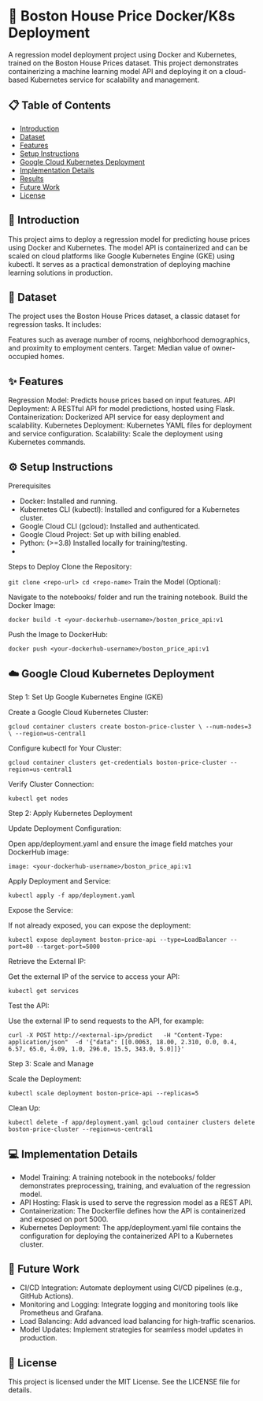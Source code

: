 # 🏡 Boston House Price Docker/K8s Deployment
A regression model deployment project using Docker and Kubernetes, trained on the Boston House Prices dataset. This project demonstrates containerizing a machine learning model API and deploying it on a cloud-based Kubernetes service for scalability and management.

## 📋 Table of Contents

- [Introduction](#introduction)
- [Dataset](#dataset)
- [Features](#features)
- [Setup Instructions](#setup-instructions)
- [Google Cloud Kubernetes Deployment](#google-cloud-kuberentes-deployment)
- [Implementation Details](#implementation-details)
- [Results](#results)
- [Future Work](#future-work)
- [License](#license)
  
## 📖 Introduction
This project aims to deploy a regression model for predicting house prices using Docker and Kubernetes. The model API is containerized and can be scaled on cloud platforms like Google Kubernetes Engine (GKE) using kubectl. It serves as a practical demonstration of deploying machine learning solutions in production.

## 📁 Dataset
The project uses the Boston House Prices dataset, a classic dataset for regression tasks. It includes:

Features such as average number of rooms, neighborhood demographics, and proximity to employment centers.
Target: Median value of owner-occupied homes.
## ✨ Features
Regression Model:
Predicts house prices based on input features.
API Deployment:
A RESTful API for model predictions, hosted using Flask.
Containerization:
Dockerized API service for easy deployment and scalability.
Kubernetes Deployment:
Kubernetes YAML files for deployment and service configuration.
Scalability:
Scale the deployment using Kubernetes commands.
## ⚙️ Setup Instructions
Prerequisites
- Docker: Installed and running.
- Kubernetes CLI (kubectl): Installed and configured for a Kubernetes cluster.
- Google Cloud CLI (gcloud): Installed and authenticated.
- Google Cloud Project: Set up with billing enabled.
- Python: (>=3.8) Installed locally for training/testing.
- 
Steps to Deploy
Clone the Repository:



``git clone <repo-url>
cd <repo-name>``
Train the Model (Optional):

Navigate to the notebooks/ folder and run the training notebook.
Build the Docker Image:

``docker build -t <your-dockerhub-username>/boston_price_api:v1``

Push the Image to DockerHub:

``docker push <your-dockerhub-username>/boston_price_api:v1``

## ☁️ Google Cloud Kubernetes Deployment

Step 1: Set Up Google Kubernetes Engine (GKE)

Create a Google Cloud Kubernetes Cluster:

``gcloud container clusters create boston-price-cluster \
  --num-nodes=3 \
  --region=us-central1``
  
Configure kubectl for Your Cluster:


``gcloud container clusters get-credentials boston-price-cluster --region=us-central1``

Verify Cluster Connection:

``kubectl get nodes``

Step 2: Apply Kubernetes Deployment

Update Deployment Configuration:

Open app/deployment.yaml and ensure the image field matches your DockerHub image:

``image: <your-dockerhub-username>/boston_price_api:v1``

Apply Deployment and Service:

``kubectl apply -f app/deployment.yaml``

Expose the Service:

If not already exposed, you can expose the deployment:

``kubectl expose deployment boston-price-api --type=LoadBalancer --port=80 --target-port=5000``

Retrieve the External IP:

Get the external IP of the service to access your API:

``kubectl get services``

Test the API:

Use the external IP to send requests to the API, for example:

``curl -X POST http://<external-ip>/predict   -H "Content-Type: application/json"  -d '{"data": [[0.0063, 18.00, 2.310, 0.0, 0.4, 6.57, 65.0, 4.09, 1.0, 296.0, 15.5, 343.0, 5.0]]}'``

Step 3: Scale and Manage

Scale the Deployment:

``kubectl scale deployment boston-price-api --replicas=5``

Clean Up:


``kubectl delete -f app/deployment.yaml
gcloud container clusters delete boston-price-cluster --region=us-central1``

## 💻 Implementation Details
- Model Training:
A training notebook in the notebooks/ folder demonstrates preprocessing, training, and evaluation of the regression model.
- API Hosting:
Flask is used to serve the regression model as a REST API.
- Containerization:
The Dockerfile defines how the API is containerized and exposed on port 5000.
- Kubernetes Deployment:
The app/deployment.yaml file contains the configuration for deploying the containerized API to a Kubernetes cluster.
## 🚀 Future Work
- CI/CD Integration:
Automate deployment using CI/CD pipelines (e.g., GitHub Actions).
- Monitoring and Logging:
Integrate logging and monitoring tools like Prometheus and Grafana.
- Load Balancing:
Add advanced load balancing for high-traffic scenarios.
- Model Updates:
Implement strategies for seamless model updates in production.
## 📄 License
This project is licensed under the MIT License. See the LICENSE file for details.
